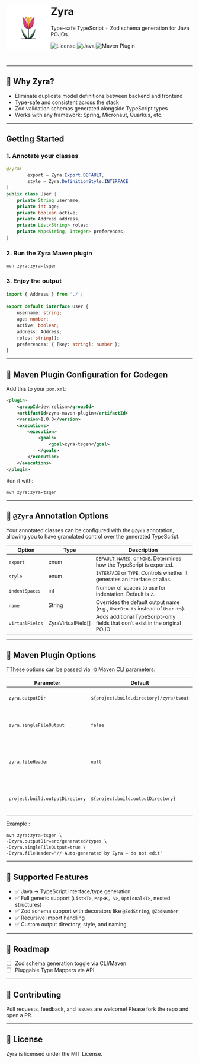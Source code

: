 # Zyra <img src="zyra_nobg.png" align="left" height="120px" alt="Zyra logo" />

Type-safe TypeScript + Zod schema generation for Java POJOs.

![License](https://img.shields.io/github/license/relism/zyra?color=blue)
![Java](https://img.shields.io/badge/java-17%2B-blue)
![Maven Plugin](https://img.shields.io/badge/maven-plugin-yellow)

<br/>

---

## 🌷 Why Zyra?

- Eliminate duplicate model definitions between backend and frontend
- Type-safe and consistent across the stack
- Zod validation schemas generated alongside TypeScript types
- Works with any framework: Spring, Micronaut, Quarkus, etc.

---

## Getting Started

### 1. Annotate your classes

```java
@Zyra(
        export = Zyra.Export.DEFAULT,
        style = Zyra.DefinitionStyle.INTERFACE
)
public class User {
    private String username;
    private int age;
    private boolean active;
    private Address address;
    private List<String> roles;
    private Map<String, Integer> preferences;
}
```

### 2. Run the Zyra Maven plugin

```shell
mvn zyra:zyra-tsgen
```

### 3. Enjoy the output

```ts
import { Address } from './';

export default interface User {
    username: string;
    age: number;
    active: boolean;
    address: Address;
    roles: string[];
    preferences: { [key: string]: number };
}
```

---

## 🌷 Maven Plugin Configuration for Codegen

Add this to your `pom.xml`:

```xml
<plugin>
    <groupId>dev.relism</groupId>
    <artifactId>zyra-maven-plugin</artifactId>
    <version>1.0.0</version>
    <executions>
        <execution>
            <goals>
                <goal>zyra-tsgen</goal>
            </goals>
        </execution>
    </executions>
</plugin>
```

Run it with:

```shell
mvn zyra:zyra-tsgen
```

---

## 🌷 `@Zyra` Annotation Options

Your annotated classes can be configured with the `@Zyra` annotation, allowing you to have granulated control over the generated TypeScript.

| Option          | Type     | Description                                                                 |
|-----------------|----------|-----------------------------------------------------------------------------|
| `export`        | enum     | `DEFAULT`, `NAMED`, or `NONE`. Determines how the TypeScript is exported.   |
| `style`         | enum     | `INTERFACE` or `TYPE`. Controls whether it generates an interface or alias. |
| `indentSpaces`  | int      | Number of spaces to use for indentation. Default is `2`.                    |
| `name`          | String   | Overrides the default output name (e.g., `UserDto.ts` instead of `User.ts`).  |
| `virtualFields` | ZyraVirtualField[]  | Adds additional TypeScript-only fields that don’t exist in the original POJO. |

---

## 🌷 Maven Plugin Options

TThese options can be passed via `-D` Maven CLI parameters:

| Parameter                    | Default                                     | Description                                                         |
|-----------------------------|---------------------------------------------|---------------------------------------------------------------------|
| `zyra.outputDir`            | `${project.build.directory}/zyra/tsout`     | Where the `.ts` files will be written                               |
| `zyra.singleFileOutput`     | `false`                                     | If `true`, generates a single aggregated file                       |
| `zyra.fileHeader`           | `null`                                      | Adds a header comment to all generated files                        |
| `project.build.outputDirectory` | `${project.build.outputDirectory}`       | Directory where compiled `.class` files are located                 |

Example :

```shell
mvn zyra:zyra-tsgen \
-Dzyra.outputDir=src/generated/types \
-Dzyra.singleFileOutput=true \
-Dzyra.fileHeader="// Auto-generated by Zyra — do not edit"
```

---

## 🌷 Supported Features

- ✅ Java → TypeScript interface/type generation
- ✅ Full generic support (`List<T>`, `Map<K, V>`, `Optional<T>`, nested structures)
- ✅ Zod schema support with decorators like `@ZodString`, `@ZodNumber`
- ✅ Recursive import handling
- ✅ Custom output directory, style, and naming

---

## 🌷 Roadmap

- [ ] Zod schema generation toggle via CLI/Maven
- [ ] Pluggable Type Mappers via API

---

## 🌷 Contributing

Pull requests, feedback, and issues are welcome! Please fork the repo and open a PR.

---

## 🌷 License

Zyra is licensed under the MIT License.


